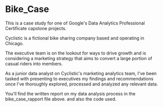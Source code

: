 # Bike_Case
This is a case study for one of Google's Data Analytics Professional Certificate capstone projects.

Cyclistic is a fictional bike sharing company based and operating in Chicago.

The executive team is on the lookout for ways to drive growth and is considering a marketing strategy that aims to convert a large portion of casual riders into members.

As a junior data analyst on Cyclistic's marketing analytics team, I've been tasked with presenting to executives my findings and recommendations once I've thoroughly explored, processed and analyzed any relevant data.

You'll find the written report on my data analysis process in the bike_case_rapport file above.
and also the code used.

